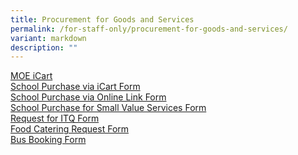 ```yaml
---
title: Procurement for Goods and Services
permalink: /for-staff-only/procurement-for-goods-and-services/
variant: markdown
description: ""
---
```

[MOE iCart](https://intranet.moe.gov.sg/moeprocurement/Pages/iCart.aspx)<br>
[School Purchase via iCart Form](https://go.gov.sg/zhps-icart-purchse-request)<br>
[School Purchase via Online Link Form](https://go.gov.sg/zhps-request-for-online-purchase)<br>
[School Purchase for Small Value Services Form](https://go.gov.sg/zhps-small-value-purchase-of-services)<br>
[Request for ITQ Form](https://go.gov.sg/zhps-itq-request)<br>
[Food Catering Request Form](https://go.gov.sg/zhps-request-for-food-catering)<br>
[Bus Booking Form](https://docs.google.com/document/d/1HOsy5gTRj9NJIN2FxEfNjUwm5HLpQS6j/edit?usp=drive_link&amp;ouid=108962462903972811568&amp;rtpof=true&amp;sd=true)<br>